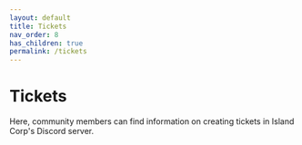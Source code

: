 ```yaml
---
layout: default
title: Tickets
nav_order: 8
has_children: true
permalink: /tickets 
---
```



# Tickets
Here, community members can find information on creating tickets in Island Corp's Discord server.
 
